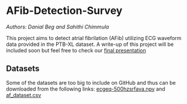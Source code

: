 # AFib-Detection-Survey
*Authors: Danial Beg and Sahithi Chimmula*

This project aims to detect atrial fibrilation (AFib) utilizing ECG waveform data provided in the PTB-XL dataset. A write-up of this project will be included soon but feel free to check our [final presentation](https://docs.google.com/presentation/d/11tC2UQEtE6XmAJ3CLjxVw6vJAPjzYQzvVvH-oDwDBV0/edit?usp=sharing)

## Datasets
Some of the datasets are too big to include on GitHub and thus can be downloaded from the following links: [ecgeq-500hzsrfava.npy](https://drive.google.com/file/d/1Ah1yqVCcW7cpN0mRJX9px1NWpYygi6CG/view?usp=share_link) and [af_dataset.csv](https://drive.google.com/file/d/1fErgzku6iusVsB5RxPjy4pKiCeOhbFFA/view?usp=share_link)
